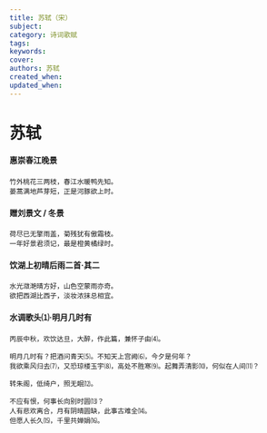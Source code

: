 ```yaml
---
title: 苏轼（宋）
subject: 
category: 诗词歌赋
tags: 
keywords: 
cover: 
authors: 苏轼
created_when: 
updated_when: 
---
```


# 苏轼

#### 惠崇春江晚景

```
竹外桃花三两枝，春江水暖鸭先知。
蒌蒿满地芦芽短，正是河豚欲上时。
```

#### 赠刘景文 / 冬景

```
荷尽已无擎雨盖，菊残犹有傲霜枝。
一年好景君须记，最是橙黄橘绿时。
```

#### 饮湖上初晴后雨二首·其二

```
水光潋滟晴方好，山色空蒙雨亦奇。
欲把西湖比西子，淡妆浓抹总相宜。
```

#### 水调歌头⑴·明月几时有

```
丙辰中秋，欢饮达旦，大醉，作此篇，兼怀子由⑷。

明月几时有？把酒问青天⑸。不知天上宫阙⑹，今夕是何年？
我欲乘风归去⑺，又恐琼楼玉宇⑻，高处不胜寒⑼。起舞弄清影⑽，何似在人间⑾？

转朱阁，低绮户，照无眠⑿。

不应有恨，何事长向别时圆⒀？
人有悲欢离合，月有阴晴圆缺，此事古难全⒁。
但愿人长久⒂，千里共婵娟⒃。
```
